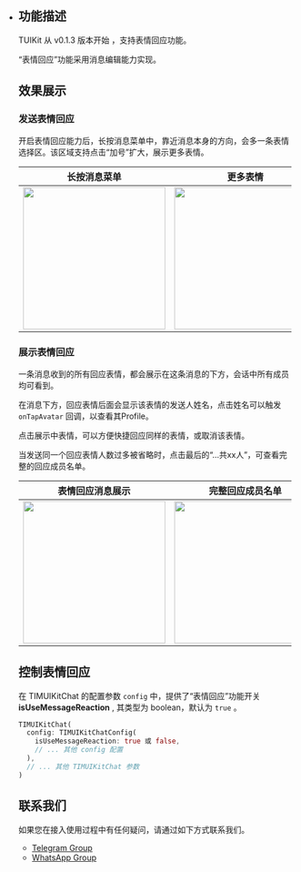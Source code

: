 - ## 功能描述

  TUIKit 从 v0.1.3 版本开始 ，支持表情回应功能。

  “表情回应”功能采用消息编辑能力实现。

  ## 效果展示

  ### 发送表情回应

  开启表情回应能力后，长按消息菜单中，靠近消息本身的方向，会多一条表情选择区。该区域支持点击“加号”扩大，展示更多表情。

  | 长按消息菜单                                                 | 更多表情                                                     |
  | ------------------------------------------------------------ | ------------------------------------------------------------ |
  | <img style="width:250px" src="https://qcloudimg.tencent-cloud.cn/raw/b33931c12c614b68ef719f3d47e570e3.jpg"  /> | <img style="width:250px" src="https://qcloudimg.tencent-cloud.cn/raw/65d2c3e75d13ca7157cd9222f322d4aa.jpg" /> |

  ### 展示表情回应

  一条消息收到的所有回应表情，都会展示在这条消息的下方，会话中所有成员均可看到。

  在消息下方，回应表情后面会显示该表情的发送人姓名，点击姓名可以触发 `onTapAvatar` 回调，以查看其Profile。

  点击展示中表情，可以方便快捷回应同样的表情，或取消该表情。

  当发送同一个回应表情人数过多被省略时，点击最后的“...共xx人”，可查看完整的回应成员名单。

  | 表情回应消息展示                                             | 完整回应成员名单                                             |
  | ------------------------------------------------------------ | ------------------------------------------------------------ |
  | <img style="width:250px" src="https://qcloudimg.tencent-cloud.cn/raw/0601fcf0383b35a94600bda9ad1495fc.jpg"  /> | <img style="width:250px" src="https://qcloudimg.tencent-cloud.cn/raw/2ed71f237a64a8f47cf565f75902d370.jpg" /> |


  ## 控制表情回应

  在 TIMUIKitChat 的配置参数 `config` 中，提供了“表情回应”功能开关 **isUseMessageReaction** , 其类型为 boolean，默认为 `true` 。

  ```dart
  TIMUIKitChat(
    config: TIMUIKitChatConfig(
      isUseMessageReaction: true 或 false,
      // ... 其他 config 配置
    ),
    // ... 其他 TIMUIKitChat 参数
  )
  ```

  ## 联系我们[](id:contact)

  如果您在接入使用过程中有任何疑问，请通过如下方式联系我们。

  - [Telegram Group](https://t.me/+1doS9AUBmndhNGNl)
  - [WhatsApp Group](https://chat.whatsapp.com/Gfbxk7rQBqc8Rz4pzzP27A)
